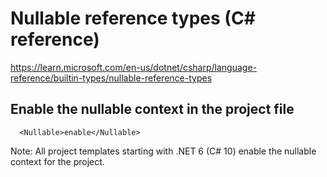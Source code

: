 # Nullable reference types (C# reference)
https://learn.microsoft.com/en-us/dotnet/csharp/language-reference/builtin-types/nullable-reference-types


## Enable the nullable context in the project file
```
  <Nullable>enable</Nullable>
```
Note: All project templates starting with .NET 6 (C# 10) enable the nullable context for the project. 